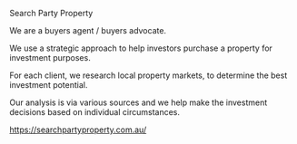 Search Party Property

We are a buyers agent / buyers advocate. 

We use a strategic approach to help investors purchase a property for investment purposes. 

For each client, we research local property markets, to determine the best investment potential. 

Our analysis is via various sources and we help make the investment decisions based on individual circumstances.

https://searchpartyproperty.com.au/
